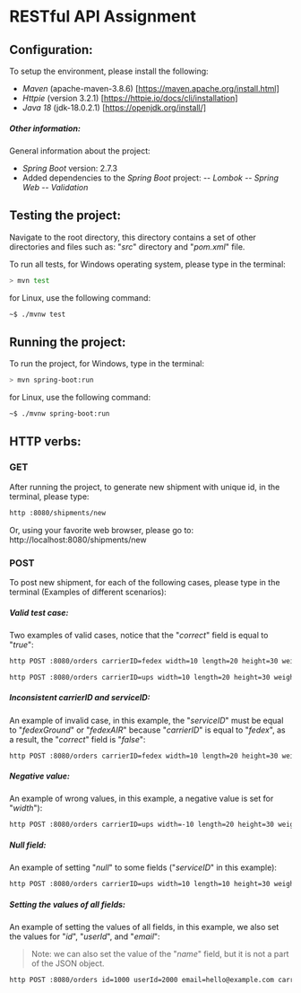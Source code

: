 # RESTful API Assignment


## Configuration:
To setup the environment, please install the following:
- _Maven_ (apache-maven-3.8.6) [https://maven.apache.org/install.html]
- _Httpie_ (version 3.2.1) [https://httpie.io/docs/cli/installation]
- _Java 18_ (jdk-18.0.2.1) [https://openjdk.org/install/]

##### Other information:
General information about the project:
- _Spring Boot_ version: 2.7.3
- Added dependencies to the _Spring Boot_ project:
-- _Lombok_
-- _Spring Web_
-- _Validation_

## Testing the project:

Navigate to the root directory, this directory contains a set of other directories and files such as: "_src_" directory and "_pom.xml_" file.

To run all tests, for Windows operating system, please type in the terminal:

```sh
> mvn test
```

for Linux, use the following command:

```sh
~$ ./mvnw test
```

## Running the project:

To run the project, for Windows, type in the terminal:

```sh
> mvn spring-boot:run
```

for Linux, use the following command:

```sh
~$ ./mvnw spring-boot:run
```

## HTTP verbs:

### GET

After running the project, to generate new shipment with unique id, in the terminal, please type:

```sh
http :8080/shipments/new
```

Or, using your favorite web browser, please go to:
http://localhost:8080/shipments/new




### POST

To post new shipment, for each of the following cases, please type in the terminal (Examples of different scenarios):

##### Valid test case:

Two examples of valid cases, notice that the "_correct_" field is equal to "_true_":

```sh
http POST :8080/orders carrierID=fedex width=10 length=20 height=30 weight=40 serviceID=fedexGround
```

```sh
http POST :8080/orders carrierID=ups width=10 length=20 height=30 weight=40 serviceID=UPSExpress
```

##### Inconsistent carrierID and serviceID:

An example of invalid case, in this example, the "_serviceID_" must be equal to "_fedexGround_" or "_fedexAIR_" because "_carrierID_" is equal to "_fedex_", as a result, the "_correct_" field is "_false_":

```sh
http POST :8080/orders carrierID=fedex width=10 length=20 height=30 weight=40 serviceID=UPS2DAY
```

##### Negative value:

An example of wrong values, in this example, a negative value is set for "_width_"):

```sh
http POST :8080/orders carrierID=ups width=-10 length=20 height=30 weight=40 serviceID=UPSExpress
```

##### Null field:

An example of setting "_null_" to some fields ("_serviceID_" in this example):

```sh
http POST :8080/orders carrierID=ups width=10 length=10 height=30 weight=40 serviceID=
```

##### Setting the values of all fields:

An example of setting the values of all fields, in this example, we also set the values for "_id_", "_userId_", and "_email_":

> Note: we can also set the value of the "_name_" field, but it is not a part of the JSON object.

```sh
http POST :8080/orders id=1000 userId=2000 email=hello@example.com carrierID=ups width=10 length=20 height=30 weight=40 serviceID=UPS2DAY
```






